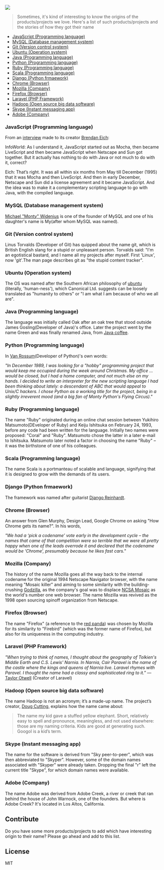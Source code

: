 ![](https://raw.githubusercontent.com/amitmerchant1990/how-products-got-their-name/master/banner.jpg)
> Sometimes, it's kind of interesting to know the origins of the products/projects we love. Here's a list of such products/projects and the stories of how they got their name

  - [JavaScript (Programming language)](https://github.com/amitmerchant1990/how-products-got-their-name#javascript-programming-language)
  - [MySQL (Database management system)](https://github.com/amitmerchant1990/how-products-got-their-name#mysql-database-management-system)
  - [Git (Version control system)](https://github.com/amitmerchant1990/how-products-got-their-name#git-version-control-system)
  - [Ubuntu (Operation system)](https://github.com/amitmerchant1990/how-products-got-their-name#ubuntu-operation-system)
  - [Java (Programming language)](https://github.com/amitmerchant1990/how-products-got-their-name#java-programming-language)
  - [Python (Programming language)](https://github.com/amitmerchant1990/how-products-got-their-name#python-programming-language)
  - [Ruby (Programming language)](https://github.com/amitmerchant1990/how-products-got-their-name#ruby-programming-language)
  - [Scala (Programming language)](https://github.com/amitmerchant1990/how-products-got-their-name#scala-programming-language)
  - [Django (Python frmaework)](https://github.com/amitmerchant1990/how-products-got-their-name#django-python-frmaework)
  - [Chrome (Browser)](https://github.com/amitmerchant1990/how-products-got-their-name#chrome-browser)
  - [Mozilla (Company)](https://github.com/amitmerchant1990/how-products-got-their-name#mozilla-company)
  - [Firefox (Browser)](https://github.com/amitmerchant1990/how-products-got-their-name#firefox-browser)
  - [Laravel (PHP Framework)](https://github.com/amitmerchant1990/how-products-got-their-name#laravel-php-framework)
  - [Hadoop (Open source big data software)](https://github.com/amitmerchant1990/how-products-got-their-name#hadoop-open-source-big-data-software)
  - [Skype (Instant messaging app)](https://github.com/amitmerchant1990/how-products-got-their-name#skype-instant-messaging-app)
  - [Adobe (Company)](https://github.com/amitmerchant1990/how-products-got-their-name#adobe-company)
  
### JavaScript (Programming language)

From an [interview](http://www.infoworld.com/d/developer-world/javascript-creator-ponders-past-future-704) made to its creator [Brendan Eich](http://en.wikipedia.org/wiki/Brendan_Eich):

InfoWorld: As I understand it, JavaScript started out as Mocha, then became LiveScript and then became JavaScript when Netscape and Sun got together. But it actually has nothing to do with Java or not much to do with it, correct?

Eich: That’s right. It was all within six months from May till December (1995) that it was Mocha and then LiveScript. And then in early December, Netscape and Sun did a license agreement and it became JavaScript. And the idea was to make it a complementary scripting language to go with Java, with the compiled language.

### MySQL (Database management system)

[Michael "Monty" Widenius](https://en.wikipedia.org/wiki/Michael_Widenius) is one of the founder of MySQL and one of his daughter's name is My(after whom MySQL was named).

### Git (Version control system)

Linus Torvalds (Developer of Git) has quipped about the name git, which is British English slang for a stupid or unpleasant person. Torvalds said: "I'm an egotistical bastard, and I name all my projects after myself. First 'Linux', now 'git'.The man page describes git as "the stupid content tracker".

### Ubuntu (Operation system)

The OS was named after the Southern African philosophy of [ubuntu](https://en.wikipedia.org/wiki/Ubuntu_(philosophy)) (literally, 'human-ness'), which Canonical Ltd. suggests can be loosely translated as "humanity to others" or "I am what I am because of who we all are".

### Java (Programming language) 

The language was initially called Oak after an oak tree that stood outside James Gosling(Developer of Java)'s office. Later the project went by the name Green and was finally renamed Java, from [Java coffee](https://en.wikipedia.org/wiki/Java_coffee).

### Python (Programming language) 

In [Van Rossum](https://en.wikipedia.org/wiki/Guido_van_Rossum)(Developer of Python)'s own words:

_"In December 1989, I was looking for a "hobby" programming project that would keep me occupied during the week around Christmas. My office ... would be closed, but I had a home computer, and not much else on my hands. I decided to write an interpreter for the new scripting language I had been thinking about lately: a descendant of ABC that would appeal to Unix/C hackers. I chose Python as a working title for the project, being in a slightly irreverent mood (and a big fan of Monty Python's Flying Circus)."_

### Ruby (Programming language) 

The name "Ruby" originated during an online chat session between Yukihiro Matsumoto(DEveloper of Ruby) and Keiju Ishitsuka on February 24, 1993, before any code had been written for the language. Initially two names were proposed: "Coral" and "Ruby". Matsumoto chose the latter in a later e-mail to Ishitsuka. Matsumoto later noted a factor in choosing the name "Ruby" – it was the birthstone of one of his colleagues.

### Scala (Programming language) 

The name Scala is a portmanteau of scalable and language, signifying that it is designed to grow with the demands of its users.

### Django (Python frmaework)

The framework was named after guitarist [Django Reinhardt](https://en.wikipedia.org/wiki/Django_Reinhardt).

### Chrome (Browser)

An answer from Glen Murphy, Design Lead, Google Chrome on asking "How Chrome gets its name?". In his words,

_"We had a ‘pick a codename’ vote early in the development cycle – the names that came of that competition were so terrible that we were all pretty happy when one of the leads overrode it and declared that the codename would be ‘Chrome’, presumably because he likes fast cars."_

### Mozilla (Company)

The history of the name Mozilla goes all the way back to the internal codename for the original 1994 Netscape Navigator browser, with the name meaning "Mosaic killer" and aiming to some similarity with the building-crushing [Godzilla](https://en.wikipedia.org/wiki/Godzilla), as the company's goal was to displace [NCSA Mosaic](https://en.wikipedia.org/wiki/Mosaic_(web_browser)) as the world's number one web browser. The name Mozilla was revived as the 1998 open sourcing spinoff organization from Netscape.

### Firefox (Browser)

The name "Firefox" (a reference to the [red panda](https://en.wikipedia.org/wiki/Red_panda)) was chosen by Mozilla for its similarity to "Firebird" (which was the former name of Firefox), but also for its uniqueness in the computing industry.

### Laravel (PHP Framework)

_"When trying to think of names, I thought about the geography of Tolkien's Middle Earth and C.S. Lewis' Narnia. In Narnia, Cair Paravel is the name of the castle where the kings and queens of Narnia live. Laravel rhymes with Paravel. I thought the name had a classy and sophisticated ring to it."_ — [Taylor Otwell](https://twitter.com/taylorotwell) (Creator of Laravel)

### Hadoop (Open source big data software)

The name Hadoop is not an acronym; it’s a made-up name. The project’s creator, [Doug Cutting](https://en.wikipedia.org/wiki/Doug_Cutting), explains how the name came about:

> The name my kid gave a stuffed yellow elephant. Short, relatively easy to spell and pronounce, meaningless, and not used elsewhere: those are my naming criteria. Kids are good at generating such. Googol is a kid’s term.

### Skype (Instant messaging app)

The name for the software is derived from "Sky peer-to-peer", which was then abbreviated to "Skyper". However, some of the domain names associated with "Skyper" were already taken. Dropping the final "r" left the current title "Skype", for which domain names were available.

### Adobe (Company)

The name Adobe was derived from Adobe Creek, a river or creek that ran behind the house of John Warnock, one of the founders. But where is Adobe Creek? It's located in Los Altos, California.

## Contribute

Do you have some more products/projects to add which have interesting origin to their name? Please go ahead and add to this list.

## License

MIT
